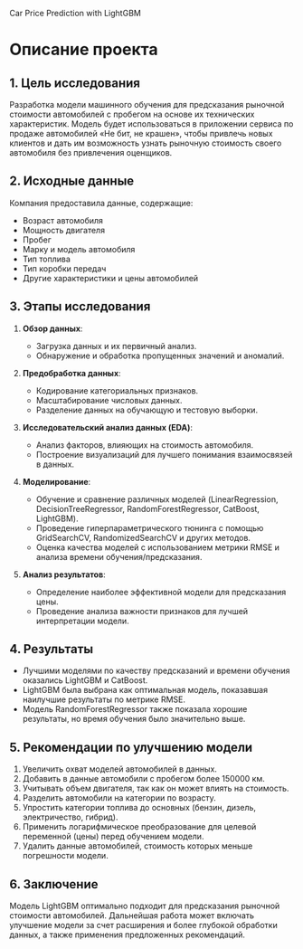 Car Price Prediction with LightGBM

# Описание проекта

## 1. Цель исследования

Разработка модели машинного обучения для предсказания рыночной стоимости автомобилей с пробегом на основе их технических характеристик. Модель будет использоваться в приложении сервиса по продаже автомобилей «Не бит, не крашен», чтобы привлечь новых клиентов и дать им возможность узнать рыночную стоимость своего автомобиля без привлечения оценщиков.

## 2. Исходные данные

Компания предоставила данные, содержащие:
- Возраст автомобиля
- Мощность двигателя
- Пробег
- Марку и модель автомобиля
- Тип топлива
- Тип коробки передач
- Другие характеристики и цены автомобилей

## 3. Этапы исследования

1. **Обзор данных**: 
   - Загрузка данных и их первичный анализ.
   - Обнаружение и обработка пропущенных значений и аномалий.

2. **Предобработка данных**: 
   - Кодирование категориальных признаков.
   - Масштабирование числовых данных.
   - Разделение данных на обучающую и тестовую выборки.

3. **Исследовательский анализ данных (EDA)**: 
   - Анализ факторов, влияющих на стоимость автомобиля.
   - Построение визуализаций для лучшего понимания взаимосвязей в данных.

4. **Моделирование**:
   - Обучение и сравнение различных моделей (LinearRegression, DecisionTreeRegressor, RandomForestRegressor, CatBoost, LightGBM).
   - Проведение гиперпараметрического тюнинга с помощью GridSearchCV, RandomizedSearchCV и других методов.
   - Оценка качества моделей с использованием метрики RMSE и анализа времени обучения/предсказания.

5. **Анализ результатов**:
   - Определение наиболее эффективной модели для предсказания цены.
   - Проведение анализа важности признаков для лучшей интерпретации модели.

## 4. Результаты

- Лучшими моделями по качеству предсказаний и времени обучения оказались LightGBM и CatBoost.
- LightGBM была выбрана как оптимальная модель, показавшая наилучшие результаты по метрике RMSE.
- Модель RandomForestRegressor также показала хорошие результаты, но время обучения было значительно выше.

## 5. Рекомендации по улучшению модели

1. Увеличить охват моделей автомобилей в данных.
2. Добавить в данные автомобили с пробегом более 150000 км.
3. Учитывать объем двигателя, так как он может влиять на стоимость.
4. Разделить автомобили на категории по возрасту.
5. Упростить категории топлива до основных (бензин, дизель, электричество, гибрид).
6. Применить логарифмическое преобразование для целевой переменной (цены) перед обучением модели.
7. Удалить данные автомобилей, стоимость которых меньше погрешности модели.

## 6. Заключение

Модель LightGBM оптимально подходит для предсказания рыночной стоимости автомобилей. Дальнейшая работа может включать улучшение модели за счет расширения и более глубокой обработки данных, а также применения предложенных рекомендаций.
